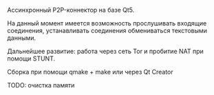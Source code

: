 Ассинхронный P2P-коннектор на базе Qt5.

На данный момент имеется возможность прослушивать входящие соединения, устанавливать соединения
обмениваться текстовыми данными.

Дальнейшее развитие: работа через сеть Tor и пробитие NAT при помощи STUNT.

Сборка при помощи qmake + make или через Qt Creator

TODO: очистка памяти